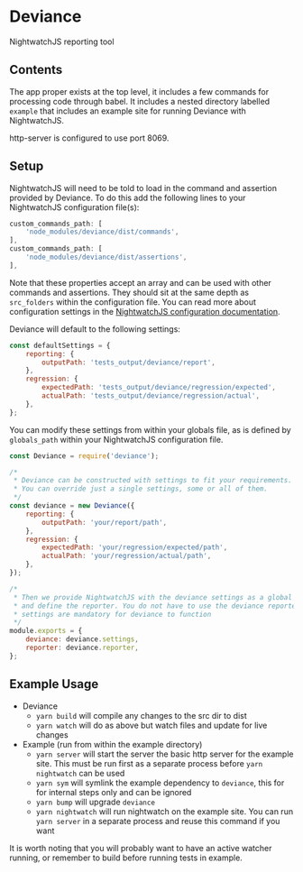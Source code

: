 # Deviance

NightwatchJS reporting tool

## Contents

The app proper exists at the top level, it includes a few commands for processing code through babel. It includes a nested directory labelled `example` that includes an example site for running Deviance with NightwatchJS.

http-server is configured to use port 8069.

## Setup

NightwatchJS will need to be told to load in the command and assertion provided by Deviance.
To do this add the following lines to your NightwatchJS configuration file(s):

```javascript
custom_commands_path: [
    'node_modules/deviance/dist/commands',
],
custom_commands_path: [
    'node_modules/deviance/dist/assertions',
],
```
Note that these properties accept an array and can be used with other commands and assertions. They should sit at the same depth as `src_folders` within the configuration file. You can read more about configuration settings in the [NightwatchJS configuration documentation](http://nightwatchjs.org/gettingstarted#settings-file). 

Deviance will default to the following settings:

```javascript
const defaultSettings = {
    reporting: {
        outputPath: 'tests_output/deviance/report',
    },
    regression: {
        expectedPath: 'tests_output/deviance/regression/expected',
        actualPath: 'tests_output/deviance/regression/actual',
    },
};
```
You can modify these settings from within your globals file, as is defined by `globals_path` within your NightwatchJS configuration file.

```javascript
const Deviance = require('deviance');

/*
 * Deviance can be constructed with settings to fit your requirements.
 * You can override just a single settings, some or all of them. 
 */
const deviance = new Deviance({
    reporting: {
        outputPath: 'your/report/path',
    },
    regression: {
        expectedPath: 'your/regression/expected/path',
        actualPath: 'your/regression/actual/path',
    },
});

/*
 * Then we provide NightwatchJS with the deviance settings as a global property
 * and define the reporter. You do not have to use the deviance reporter, but the
 * settings are mandatory for deviance to function
 */
module.exports = {
    deviance: deviance.settings,
    reporter: deviance.reporter,
};

```

## Example Usage 

-   Deviance
    -   `yarn build` will compile any changes to the src dir to dist
    -   `yarn watch` will do as above but watch files and update for live changes
-   Example (run from within the example directory)
    -   `yarn server` will start the server the basic http server for the example site. This must be run first as a separate process before `yarn nightwatch` can be used
    -   `yarn sym` will symlink the example dependency to `deviance`, this for for internal steps only and can be ignored
    -   `yarn bump` will upgrade `deviance`
    -   `yarn nightwatch` will run nightwatch on the example site. You can run `yarn server` in a separate process and reuse this command if you want

It is worth noting that you will probably want to have an active watcher running, or remember to build before running tests in example.

